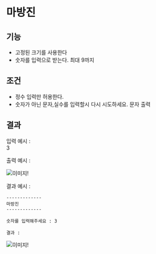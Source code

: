 # 마방진

## 기능

- 고정된 크기를 사용한다
- 숫자를 입력으로 받는다. 최대 9까지

## 조건

- 정수 입력만 허용한다.
- 숫자가 아닌 문자,실수를 입력할시 다시 시도하세요. 문자 출력

## 결과

입력 예시 : <br> 3 

출력 예시 :

![이미지!](https://www.acmicpc.net/upload/201004/mmm.JPG)

결과 예시 :

    -------------
    마방진
    -------------
    
    숫자를 입력해주세요 : 3

    결과 : 

![이미지!](https://www.acmicpc.net/upload/201004/mmm.JPG)
